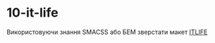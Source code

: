 # 10-it-life

Використовуючи знання SMACSS або БЕМ зверстати макет [ITLIFE](https://www.figma.com/file/VzBjv0ge3VjeLIbAsLgfsK/css-methodology)